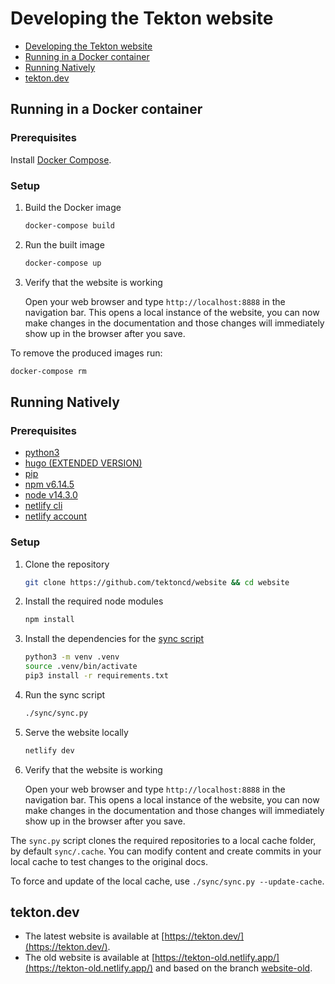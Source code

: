 # Developing the Tekton website

- [Developing the Tekton website](#developing-the-tekton-website)
- [Running in a Docker container](#running-in-a-docker-container)
- [Running Natively](#running-natively)
- [tekton.dev](#tektondev)

## Running in a Docker container

### Prerequisites

Install [Docker Compose](https://docs.docker.com/compose/install/).

### Setup

1. Build the Docker image

   ```bash
   docker-compose build

   ```

1. Run the built image

   ```bash
   docker-compose up
   ```

1. Verify that the website is working

   Open your web browser and type `http://localhost:8888` in the navigation bar.
   This opens a local instance of the website, you can now make changes in the
   documentation and those changes will immediately show up in the browser after
   you save.

To remove the produced images run:

```bash
docker-compose rm
```

## Running Natively

### Prerequisites

* [python3](https://www.python.org/downloads/) 
* [hugo (EXTENDED VERSION)](https://github.com/gohugoio/hugo/releases)
* [pip](https://pip.pypa.io/en/stable/installing/)
* [npm v6.14.5](https://nodejs.org/en/)
* [node v14.3.0](https://nodejs.org/en/)
* [netlify cli](https://cli.netlify.com/getting-started)
* [netlify account](https://app.netlify.com/)

### Setup

1. Clone the repository

   ```bash
   git clone https://github.com/tektoncd/website && cd website
   ```

1. Install the required node modules

   ```bash
   npm install
   ```

1. Install the dependencies for the [sync script](https://github.com/tektoncd/website/blob/master/sync/README.md)

   ```bash
   python3 -m venv .venv
   source .venv/bin/activate    
   pip3 install -r requirements.txt

   ```

1. Run the sync script

   ```bash
   ./sync/sync.py
   ```

1. Serve the website locally

   ```bash
   netlify dev
   ```

1. Verify that the website is working

   Open your web browser and type `http://localhost:8888` in the navigation bar.
   This opens a local instance of the website, you can now make changes in the
   documentation and those changes will immediately show up in the browser after
   you save.

The `sync.py` script clones the required repositories to a local cache folder, by default `sync/.cache`.
You can modify content and create commits in your local cache to test changes to the original docs.

To force and update of the local cache, use `./sync/sync.py --update-cache`.

## tekton.dev

- The latest website is available at [https://tekton.dev/](https://tekton.dev/).
- The old website is available at [https://tekton-old.netlify.app/](https://tekton-old.netlify.app/) and based on the branch [website-old](https://github.com/tektoncd/website/tree/website-old).
